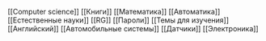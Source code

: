 [[Computer science]]
[[Книги]]
[[Математика]]
[[Автоматика]]
[[Естественные науки]]
[[RG]]
[[Пароли]]
[[Темы для изучения]]
[[Английский]]
[[Автомобильные системы]]
[[Датчики]]
[[Электроника]]
